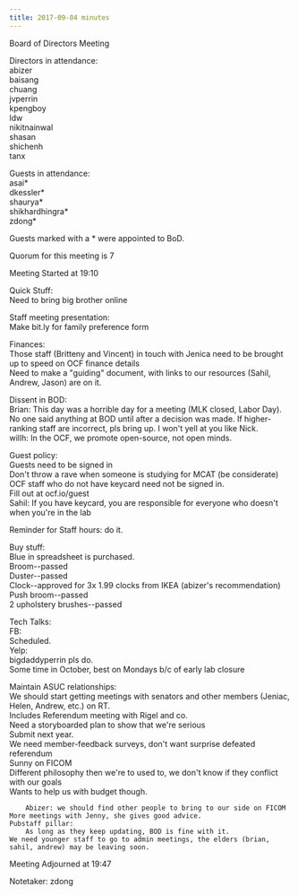 ```yaml
---
title: 2017-09-04 minutes
---
```

Board of Directors Meeting   

Directors in attendance:   
abizer   
baisang   
chuang   
jvperrin   
kpengboy   
ldw   
nikitnainwal   
shasan   
shichenh   
tanx   

Guests in attendance:   
asai*   
dkessler*   
shaurya*   
shikhardhingra*   
zdong*   

Guests marked with a * were appointed to BoD.   

Quorum for this meeting is 7   

Meeting Started at 19:10   

Quick Stuff:   
    Need to bring big brother online   
    
Staff meeting presentation:   
    Make bit.ly for family preference form   

Finances:   
    Those staff (Britteny and Vincent) in touch with Jenica need to be brought up to speed on OCF finance details   
        Need to make a "guiding" document, with links to our resources (Sahil, Andrew, Jason) are on it.   

Dissent in BOD:   
    Brian: This day was a horrible day for a meeting (MLK closed, Labor Day). No one said anything at BOD until after a decision was made. If higher-ranking staff are incorrect, pls bring up. I won't yell at you like Nick.   
    willh: In the OCF, we promote open-source, not open minds.   

Guest policy:   
    Guests need to be signed in   
    Don't throw a rave when someone is studying for MCAT (be considerate)   
    OCF staff who do not have keycard need not be signed in.   
    Fill out at ocf.io/guest   
    Sahil: If you have keycard, you are responsible for everyone who doesn't when you're in the lab   

Reminder for Staff hours: do it.   

Buy stuff:   
    Blue in spreadsheet is purchased.   
    Broom--passed   
    Duster--passed   
    Clock--approved for 3x 1.99 clocks from IKEA (abizer's recommendation)   
    Push broom--passed   
    2 upholstery brushes--passed   

Tech Talks:   
    FB:   
        Scheduled.   
    Yelp:   
        bigdaddyperrin pls do.   
	Some time in October, best on Mondays b/c of early lab closure   

Maintain ASUC relationships:   
    We should start getting meetings with senators and other members (Jeniac, Helen, Andrew, etc.) on RT.   
	Includes Referendum meeting with Rigel and co.   
	    Need a storyboarded plan to show that we're serious   
	    Submit next year.   
	    We need member-feedback surveys, don't want surprise defeated referendum   
	Sunny on FICOM   
	    Different philosophy then we're to used to, we don't know if they conflict with our goals   
	    Wants to help us with budget though.   

	    Abizer: we should find other people to bring to our side on FICOM   
	More meetings with Jenny, she gives good advice.   
	Pubstaff pillar:   
	    As long as they keep updating, BOD is fine with it.   
    We need younger staff to go to admin meetings, the elders (brian, sahil, andrew) may be leaving soon.   

Meeting Adjourned at 19:47   

Notetaker: zdong   
